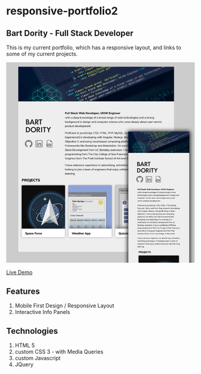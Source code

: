# responsive-portfolio2




## Bart Dority - Full Stack Developer
This is my current portfolio, which has a responsive layout, and links to some of my current projects.

![Responsive Porfolio](responsive_layout_preview.jpg)

<a href="https://b0rgbart3.github.io/responsive-portfolio2/">Live Demo</a>

## Features
1. Mobile First Design / Responsive Layout
2. Interactive Info Panels

## Technologies
1. HTML 5
2. custom CSS 3 - with Media Queries
3. custom Javascript
4. JQuery
